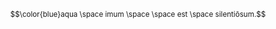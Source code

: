
<sup>$$\color{blue}aqua \space imum \space \space est \space silentiōsum.$$</sup>
<picture>
  <source media="(prefers-color-scheme: dark)" srcset="assets/water dark.gif">
  <source media="(prefers-color-scheme: light)" srcset="assets/water bright.gif">
</picture>

